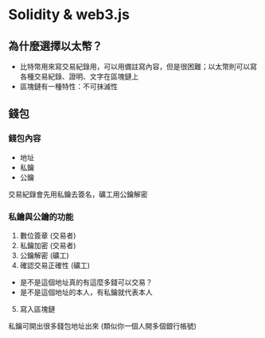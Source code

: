 # Solidity & web3.js

## 為什麼選擇以太幣？

- 比特幣用來寫交易紀錄用，可以用備註寫內容，但是很困難；以太幣則可以寫各種交易紀錄、證明、文字在區塊鏈上
- 區塊鏈有一種特性：不可抹滅性

## 錢包

### 錢包內容

- 地址
- 私鑰
- 公鑰

交易紀錄會先用私鑰去簽名，礦工用公鑰解密

### 私鑰與公鑰的功能

1. 數位簽章 (交易者)
2. 私鑰加密 (交易者)
3. 公鑰解密 (礦工)
4. 確認交易正確性 (礦工)
  - 是不是這個地址真的有這麼多錢可以交易？
  - 是不是這個地址的本人，有私鑰就代表本人
5. 寫入區塊鏈

私鑰可開出很多錢包地址出來 (類似你一個人開多個銀行帳號)
